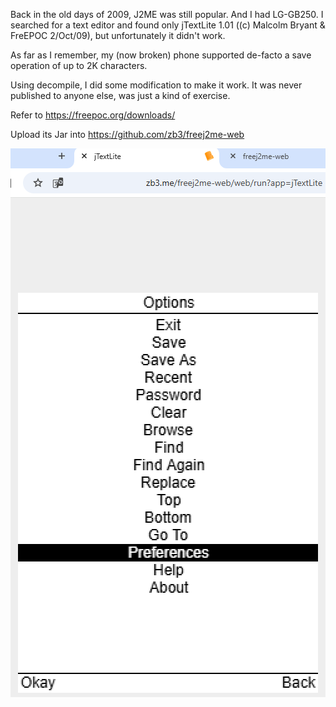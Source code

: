 Back in the old days of 2009, J2ME was still popular. And I had LG-GB250. 
I searched for a text editor and found only jTextLite 1.01 ((c) Malcolm Bryant & FreEPOC 2/Oct/09), but unfortunately it didn't work.

As far as I remember, my (now broken) phone supported de-facto a save operation of up to 2K characters.

Using decompile, I did some modification to make it work.
It was never published to anyone else, was just a kind of exercise.

Refer to https://freepoc.org/downloads/

Upload its Jar into https://github.com/zb3/freej2me-web

!["Nokia reminder"](nokia-reminder.png "Nokia Reminder")